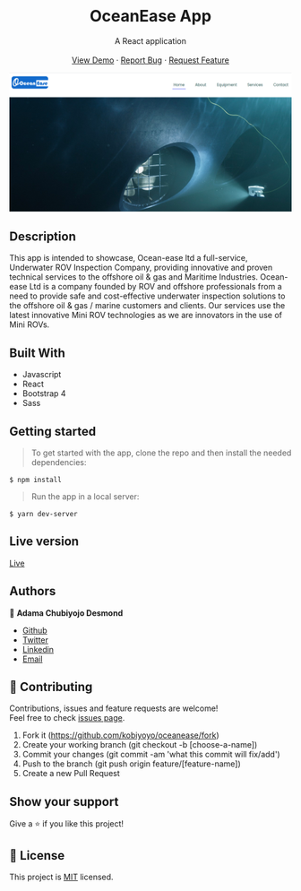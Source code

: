 <br />
<p align="center">
  <h1 align="center"> OceanEase App</h1>
 
  <p align="center">
    A React application
    <br />
    <br />
    <a href="https://stormy-ravine-81598.herokuapp.com/">View Demo</a>
    ·
    <a href="https://github.com/kobiyoyo/oceaneaseapp/issues">Report Bug</a>
    ·
    <a href="https://github.com/kobiyoyo/oceaneaseapp/issues">Request Feature</a>
  </p>
  <img src="src/images/screenshot.png" alt="facebook-project">
</p>


## Description
This app is intended to showcase, Ocean-ease ltd a full-service, Underwater ROV Inspection Company, providing innovative and proven technical services to the offshore oil & gas and Maritime Industries. Ocean-ease Ltd is a company founded by ROV and offshore professionals from a need to provide safe and cost-effective underwater inspection solutions to the offshore oil & gas / marine customers and clients. Our services use the latest innovative Mini ROV technologies as we are innovators in the use of Mini ROVs.

## Built With
- Javascript
- React
- Bootstrap 4
- Sass

## Getting started
> To get started with the app, clone the repo and then install the needed dependencies:

```
$ npm install
```


> Run the app in a local server:

```
$ yarn dev-server
```

## Live version

[Live](https://oceanease.com.ng/)

## Authors

👤 **Adama Chubiyojo Desmond**

-  [Github](https://github.com/kobiyoyo)
-  [Twitter](https://twitter.com/_kobiyoyo)
-  [Linkedin](https://www.linkedin.com/in/chubiyojo-adama/)
-  [Email](mailto:adamachubi@gmail.com)



## 🤝 Contributing

Contributions, issues and feature requests are welcome!<br />Feel free to check [issues page](https://github.com/kobiyoyo/oceanease/issues).

1. Fork it (https://github.com/kobiyoyo/oceanease/fork)
2. Create your working branch (git checkout -b [choose-a-name])
3. Commit your changes (git commit -am 'what this commit will fix/add')
4. Push to the branch (git push origin feature/[feature-name])
5. Create a new Pull Request

## Show your support

Give a ⭐️ if you like this project!


## 📝 License

This project is [MIT](./LICENSE) licensed.
